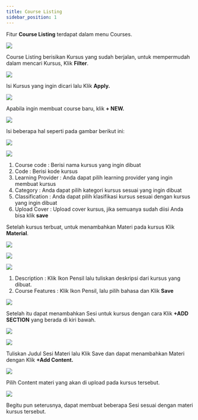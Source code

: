 ```yaml
---
title: Course Listing
sidebar_position: 1
---
```

Fitur **Course Listing** terdapat dalam menu Courses.

![](/img/0.png)

Course Listing berisikan Kursus yang sudah berjalan, untuk mempermudah dalam mencari Kursus, Klik **Filter**.

![](/img/1.png)

Isi Kursus yang ingin dicari lalu Klik **Apply.**

![](/img/2.png)

Apabila ingin membuat course baru, klik **+ NEW.**

![](/img/3.png)

Isi beberapa hal seperti pada gambar berikut ini:

![](/img/4.png)

![](/img/5.png)

1. Course code : Berisi nama kursus yang ingin dibuat
2. Code : Berisi kode kursus
3. Learning Provider : Anda dapat pilih learning provider yang ingin membuat kursus
4. Category : Anda dapat pilih kategori kursus sesuai yang ingin dibuat
5. Classification : Anda dapat pilih klasifikasi kursus sesuai dengan kursus yang ingin dibuat
6. Upload Cover : Upload cover kursus, jika semuanya sudah diisi Anda bisa klik **save**



Setelah kursus terbuat, untuk menambahkan Materi pada kursus Klik **Material**.

![](/img/6.png)

![](/img/7.png)

![](/img/8.png)

1. Description : Klik Ikon Pensil lalu tuliskan deskripsi dari kursus yang dibuat.
2. Course Features : Klik Ikon Pensil, lalu pilih bahasa dan Klik **Save**

![](/img/9.png)

Setelah itu dapat menambahkan Sesi untuk kursus dengan cara Klik **+ADD SECTION** yang berada di kiri bawah.

![](/img/10.png)

![](/img/11.png)

Tuliskan Judul Sesi Materi lalu Klik Save dan dapat menambahkan Materi dengan Klik **+Add Content.**

![](/img/12.png)

Pilih Content materi yang akan di upload pada kursus tersebut.

![](/img/13.png)

Begitu pun seterusnya, dapat membuat beberapa Sesi sesuai dengan materi kursus tersebut.
